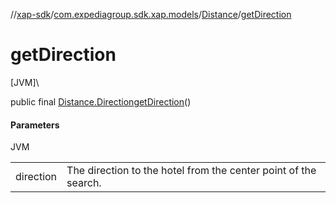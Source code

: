 //[xap-sdk](../../../index.md)/[com.expediagroup.sdk.xap.models](../index.md)/[Distance](index.md)/[getDirection](get-direction.md)

# getDirection

[JVM]\

public final [Distance.Direction](-direction/index.md)[getDirection](get-direction.md)()

#### Parameters

JVM

| | |
|---|---|
| direction | The direction to the hotel from the center point of the search. |
